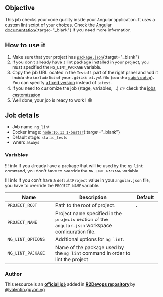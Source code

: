 ## Objective

This job checks your code quality inside your Angular application. It uses a custom lint script of your choices. Check the [Angular documentation](https://angular.io/cli/lint){:target="_blank"} if you need more information.

## How to use it

1. Make sure that your project has 
      [`package.json`](https://docs.npmjs.com/cli/v6/configuring-npm/package-json){:target="_blank"}
1. If you don't already have a lint package installed in your project, you must specified the `NG_LINT_PACKAGE` variable.
1. Copy the job URL located in the `Install` part of the right panel and add it inside the `include` list of your `.gitlab-ci.yml` file (see the [quick setup](/use-the-hub/#quick-setup)). You can specify [a fixed version](#changelog) instead of `latest`.
1. If you need to customize the job (stage, variables, ...) 👉 check the [jobs
   customization](/use-the-hub/#jobs-customization)
1. Well done, your job is ready to work ! 😀

## Job details

* Job name: `ng_lint`
* Docker image:
[`node:16.13.1-buster`](https://hub.docker.com/r/_/node){:target="_blank"}
* Default stage: `static_tests`
* When: `always`

### Variables

!!! info
    If you already have a package that will be used by the `ng lint` command, you don't have to override the `NG_LINT_PACKAGE` variable.

!!! info
    If you don't have a `defaultProject` value in your `angular.json` file, you have to override the `PROJECT_NAME` variable.

| Name | Description | Default |
| ---- | ----------- | ------- |
| `PROJECT_ROOT` <img width=100/> | Path to the root of project. <img width=175/>| `.` <img width=100/>|
| `PROJECT_NAME` <img width=100/> | Project name specified in the `projects` section of the `angular.json` workspace configuration file. <img width=175/>| ` ` <img width=100/>|
| `NG_LINT_OPTIONS` <img width=100/> | Additional options for `ng lint`. <img width=175/>| ` ` <img width=100/>|
| `NG_LINT_PACKAGE` <img width=100/> | Name of the package used by the `ng lint` command in order to lint the project <img width=175/>| ` ` <img width=100/>|



### Author
This resource is an **[official job](https://docs.r2devops.io/faq-labels/)** added in [**R2Devops repository**](https://gitlab.com/r2devops/hub) by [@valentin.guyon.vg](https://gitlab.com/valentin.guyon.vg)